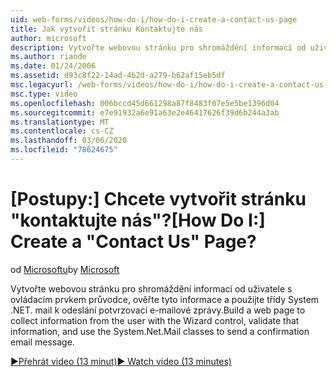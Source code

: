 ```yaml
---
uid: web-forms/videos/how-do-i/how-do-i-create-a-contact-us-page
title: Jak vytvořit stránku Kontaktujte nás
author: microsoft
description: Vytvořte webovou stránku pro shromáždění informací od uživatele s ovládacím prvkem průvodce, ověřte tyto informace a použijte třídy System .NET. mail k odeslání služby conf...
ms.author: riande
ms.date: 01/24/2006
ms.assetid: d93c8f22-14ad-4b2d-a279-b62af15eb5df
msc.legacyurl: /web-forms/videos/how-do-i/how-do-i-create-a-contact-us-page
msc.type: video
ms.openlocfilehash: 006bccd45d661298a87f8483f07e5e5be1396d04
ms.sourcegitcommit: e7e91932a6e91a63e2e46417626f39d6b244a3ab
ms.translationtype: MT
ms.contentlocale: cs-CZ
ms.lasthandoff: 03/06/2020
ms.locfileid: "78624675"
---
```

# <a name="how-do-i-create-a-contact-us-page"></a><span data-ttu-id="9d474-103">[Postupy:] Chcete vytvořit stránku "kontaktujte nás"?</span><span class="sxs-lookup"><span data-stu-id="9d474-103">[How Do I:] Create a "Contact Us" Page?</span></span>

<span data-ttu-id="9d474-104">od [Microsoftu](https://github.com/microsoft)</span><span class="sxs-lookup"><span data-stu-id="9d474-104">by [Microsoft](https://github.com/microsoft)</span></span>

<span data-ttu-id="9d474-105">Vytvořte webovou stránku pro shromáždění informací od uživatele s ovládacím prvkem průvodce, ověřte tyto informace a použijte třídy System .NET. mail k odeslání potvrzovací e-mailové zprávy.</span><span class="sxs-lookup"><span data-stu-id="9d474-105">Build a web page to collect information from the user with the Wizard control, validate that information, and use the System.Net.Mail classes to send a confirmation email message.</span></span>

[<span data-ttu-id="9d474-106">&#9654;Přehrát video (13 minut)</span><span class="sxs-lookup"><span data-stu-id="9d474-106">&#9654; Watch video (13 minutes)</span></span>](https://channel9.msdn.com/Blogs/ASP-NET-Site-Videos/how-do-i-create-a-contact-us-page)
